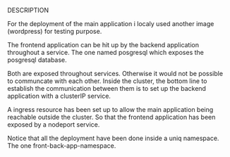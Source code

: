 DESCRIPTION

For the deployment of the main application i localy used another image (wordpress) for testing purpose. 

The frontend application can be hit up by the backend application throughout a service. The one named posgresql which exposes the posgresql database.

Both are exposed throughout services. Otherwise it would not be possible to communcate with each other. Inside the cluster, the bottom line to establish the communication between them is to set up the backend application with a clusterIP service. 

A ingress resource has been set up to allow the main application being reachable outside the cluster. So that the frontend application has been exposed by a nodeport service. 

Notice that all the deployment have been done inside a uniq namespace. The one front-back-app-namespace.


